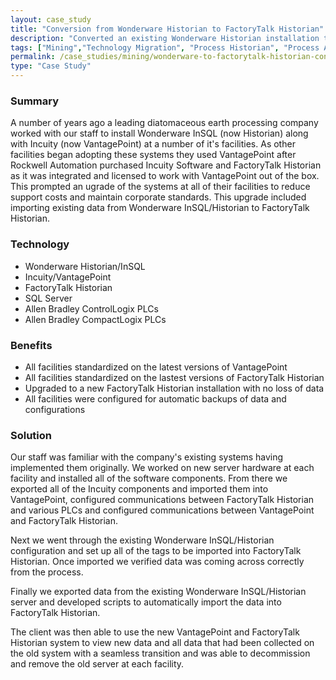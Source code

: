 ```yaml
---
layout: case_study
title: "Conversion from Wonderware Historian to FactoryTalk Historian"
description: "Converted an existing Wonderware Historian installation to a FactoryTalk Historian with no loss of data."
tags: ["Mining","Technology Migration", "Process Historian", "Process Analytics", "Database Management"]
permalink: /case_studies/mining/wonderware-to-factorytalk-historian-conversion
type: "Case Study"
---
```


<h3>Summary</h3>
<p class="left-align">A number of years ago a leading diatomaceous earth processing company worked with our staff to install Wonderware InSQL (now Historian) along with Incuity (now VantagePoint) at a number of it's facilities. As other facilities began adopting these systems they used VantagePoint after Rockwell Automation purchased Incuity Software and FactoryTalk Historian as it was integrated and licensed to work with VantagePoint out of the box. This prompted an ugrade of the systems at all of their facilities to reduce support costs and maintain corporate standards. This upgrade included importing existing data from Wonderware InSQL/Historian to FactoryTalk Historian.</p>

<h3>Technology</h3>
<ul class="left-align">
	<li>Wonderware Historian/InSQL</li>
	<li>Incuity/VantagePoint</li>
	<li>FactoryTalk Historian</li>
	<li>SQL Server</li>
	<li>Allen Bradley ControlLogix PLCs</li>
	<li>Allen Bradley CompactLogix PLCs</li>
</ul>

<h3>Benefits</h3>
<ul class="left-align">
	<li>All facilities standardized on the latest versions of VantagePoint</li>
	<li>All facilities standardized on the lastest versions of FactoryTalk Historian</li>
	<li>Upgraded to a new FactoryTalk Historian installation with no loss of data</li>
	<li>All facilities were configured for automatic backups of data and configurations</li>
</ul>

<h3>Solution</h3>
<p class="left-align">Our staff was familiar with the company's existing systems having implemented them originally. We worked on new server hardware at each facility and installed all of the software components. From there we exported all of the Incuity components and imported them into VantagePoint, configured communications between FactoryTalk Historian and various PLCs and configured communications between VantagePoint and FactoryTalk Historian. </p>

<p class="left-align">Next we went through the existing Wonderware InSQL/Historian configuration and set up all of the tags to be imported into FactoryTalk Historian. Once imported we verified data was coming across correctly from the process.</p>

<p class="left-align">Finally we exported data from the existing Wonderware InSQL/Historian server and developed scripts to automatically import the data into FactoryTalk Historian.</p>

<p class="left-align">The client was then able to use the new VantagePoint and FactoryTalk Historian system to view new data and all data that had been collected on the old system with a seamless transition and was able to decommission and remove the old server at each facility.</p>